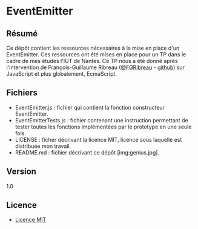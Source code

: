 EventEmitter
============

Résumé
----
Ce dépôt contient les ressources nécessaires à la mise en place d'un EventEmitter.
Ces ressources ont été mises en place pour un TP dans le cadre de mes études l'IUT de Nantes.
Ce TP nous a été donné après l'intervention de François-Guillaume Ribreau ([@FGRibreau] - [github]) sur JavaScript et plus globalement, EcmaScript.


Fichiers
----
* EventEmitter.js : fichier qui contient la fonction constructeur EventEmitter.
* EventEmitterTests.js : fichier contenant une instruction permettant de tester toutes les fonctions implémentées par le prototype en une seule fois.
* LICENSE : ficher décrivant la licence MIT, licence sous laquelle est distribuée mon travail.
* README.md : fichier décrivant ce dépôt [img:genius.jpg].

Version
----
1.0


Licence
----

* [Licence MIT]

[Licence MIT]:http://opensource.org/licenses/MIT
[@FGRibreau]:https://twitter.com/FGRibreau
[GitHub]:https://github.com/FGRibreau/
